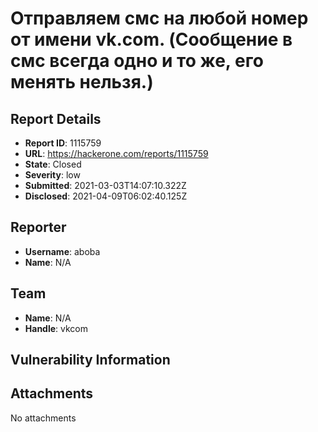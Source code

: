 # Отправляем смс на любой номер от имени vk.com.  (Сообщение в смс всегда одно и то же, его менять нельзя.)

## Report Details
- **Report ID**: 1115759
- **URL**: https://hackerone.com/reports/1115759
- **State**: Closed
- **Severity**: low
- **Submitted**: 2021-03-03T14:07:10.322Z
- **Disclosed**: 2021-04-09T06:02:40.125Z

## Reporter
- **Username**: aboba
- **Name**: N/A

## Team
- **Name**: N/A
- **Handle**: vkcom

## Vulnerability Information


## Attachments
No attachments

